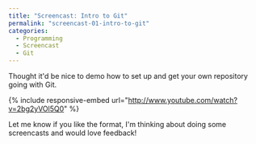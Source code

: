 ```yaml
---
title: "Screencast: Intro to Git"
permalink: "screencast-01-intro-to-git"
categories:
  - Programming
  - Screencast
  - Git
---
```


Thought it'd be nice to demo how to set up and get your own repository going with Git.

{% include responsive-embed url="http://www.youtube.com/watch?v=2bg2yVOl5Q0" %}

Let me know if you like the format, I'm thinking about doing some screencasts and would love feedback!